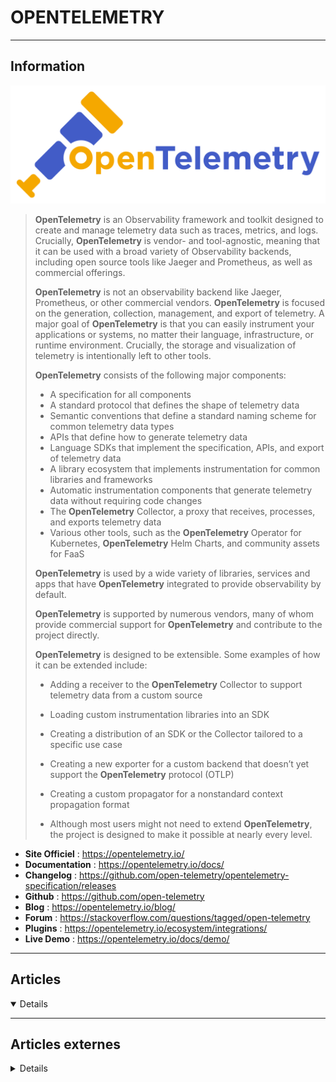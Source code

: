 # OPENTELEMETRY
----

## <i class="fa-solid fa-hashtag"></i> Information

![Logo](../../_media/apps/opentelemetry/opentelemetry_logo.svg ':size=250 :no-zoom')


> <i class="fa-solid fa-quote-left"></i> **OpenTelemetry** is an Observability framework and toolkit designed to create and manage telemetry data such as traces, metrics, and logs. Crucially, **OpenTelemetry** is vendor- and tool-agnostic, meaning that it can be used with a broad variety of Observability backends, including open source tools like Jaeger and Prometheus, as well as commercial offerings.
>
> **OpenTelemetry** is not an observability backend like Jaeger, Prometheus, or other commercial vendors. **OpenTelemetry** is focused on the generation, collection, management, and export of telemetry. A major goal of **OpenTelemetry** is that you can easily instrument your applications or systems, no matter their language, infrastructure, or runtime environment. Crucially, the storage and visualization of telemetry is intentionally left to other tools.
>
> **OpenTelemetry** consists of the following major components:
>
> - A specification for all components
> - A standard protocol that defines the shape of telemetry data
> - Semantic conventions that define a standard naming scheme for common telemetry data types
> - APIs that define how to generate telemetry data
> - Language SDKs that implement the specification, APIs, and export of telemetry data
> - A library ecosystem that implements instrumentation for common libraries and frameworks
> - Automatic instrumentation components that generate telemetry data without requiring code changes
> - The **OpenTelemetry** Collector, a proxy that receives, processes, and exports telemetry data
> - Various other tools, such as the **OpenTelemetry** Operator for Kubernetes, **OpenTelemetry** Helm Charts, and community assets for FaaS
>
> **OpenTelemetry** is used by a wide variety of libraries, services and apps that have **OpenTelemetry** integrated to provide observability by default.
>
> **OpenTelemetry** is supported by numerous vendors, many of whom provide commercial support for **OpenTelemetry** and contribute to the project directly.
>
> **OpenTelemetry** is designed to be extensible. Some examples of how it can be extended include:
>
> - Adding a receiver to the **OpenTelemetry** Collector to support telemetry data from a custom source
> - Loading custom instrumentation libraries into an SDK
> - Creating a distribution of an SDK or the Collector tailored to a specific use case
> - Creating a new exporter for a custom backend that doesn’t yet support the **OpenTelemetry** protocol (OTLP)
> - Creating a custom propagator for a nonstandard context propagation format
>
> - Although most users might not need to extend **OpenTelemetry**, the project is designed to make it possible at nearly every level. <i class="fa-solid fa-quote-left fa-rotate-180"></i>


- <i class="fa-solid fa-globe"></i> **Site Officiel** : https://opentelemetry.io/
- <i class="fa-solid fa-book"></i> **Documentation** : https://opentelemetry.io/docs/
- <i class="fa-solid fa-file-circle-question"></i> **Changelog** : https://github.com/open-telemetry/opentelemetry-specification/releases
- <i class="fa-brands fa-github"></i> **Github** : https://github.com/open-telemetry
- <i class="fab fa-blogger-b"></i> **Blog** : https://opentelemetry.io/blog/
- <i class="fas fa-comments"></i> **Forum** : https://stackoverflow.com/questions/tagged/open-telemetry
- <i class="fas fa-tools"></i> **Plugins** : https://opentelemetry.io/ecosystem/integrations/
- <i class="far fa-calendar-alt"></i> **Live Demo** : https://opentelemetry.io/docs/demo/

---

## <i class="fa-regular fa-newspaper"></i> Articles

<details open>

</details>

---

## <i class="fa-solid fa-glasses"></i> Articles externes

<details>

- [OpenTelemetry Is expanding into CI/CD observability](https://www.cncf.io/blog/2024/11/04/opentelemetry-is-expanding-into-ci-cd-observability/)
- [OpenTelemetry Semantic Conventions](https://github.com/open-telemetry/semantic-conventions)
- [How to Use OpenTelemetry with Postgres](https://last9.io/blog/how-to-use-opentelemetry-with-postgres/)
- [OpenTelemetry Visualization Setup: A Developer's Guide](https://last9.io/blog/opentelemetry-visualization-setup/)
- [OpenTelemetry for Spring: Full Implementation Guide](https://last9.io/blog/opentelemetry-for-spring/)
- [OpenTelemetry Backends: A Practical Implementation Guide](https://last9.io/blog/opentelemetry-backends/)
- [A Practical Guide to the OpenTelemetry Java Agent](https://last9.io/blog/opentelemetry-java-agent/)
- [Logging vs Monitoring: What’s the Real Difference?](https://last9.io/blog/logging-vs-monitoring/)
- []()
- [Associer vos traces OpenTelemetry à vos logs](https://docs.datadoghq.com/fr/tracing/other_telemetry/connect_logs_and_traces/opentelemetry/?tab=python)
- [Beginner’s Guide to OpenTelemetry](https://logz.io/learn/opentelemetry-guide/)
- [Comment OpenTelemetry peut transformer votre monitoring en unifiant vos logs ... (Vincent Behar)](https://www.youtube.com/watch?v=dGMN3keJuXA)(vidéo)
- [Configurer OpenTelemetry pour Azure Monitor](https://learn.microsoft.com/fr-fr/azure/azure-monitor/app/opentelemetry-configuration?tabs=aspnetcore)
- [Instrumenting Java Applications for Tracing with OpenTelemetry](https://logz.io/blog/java-instrumentation-tracing/)
- [OpenTelemetry : le feedback utilisateur à la portée de tous.](https://itexpert.fr/blog/opentelemetry/)
- [OpenTelemetry : Tracer et instrumentaliser votre code applicatif](https://vincent.composieux.fr/article/opentelemetry-tracer-et-instrumentaliser-votre-code-applicatif-avec-opentelemetry)
- [OpenTelemetry Overview](https://www.datadoghq.com/knowledge-center/opentelemetry/)
- [OpenTelemetry-Python API Reference](https://opentelemetry-python.readthedocs.io/en/latest/)
- [OpenTelemetry](https://nextjs.org/docs/app/building-your-application/optimizing/open-telemetry)
- [Premiers pas avec le collecteur OpenTelemetry](https://cloud.google.com/stackdriver/docs/managed-prometheus/setup-otel?hl=fr)
- [Qu'est-ce qu'OpenTelemetry ?](https://cloud.google.com/learn/what-is-opentelemetry?hl=fr)

</details>
